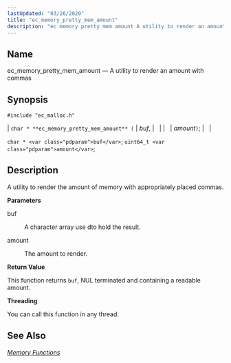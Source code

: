 ```yaml
---
lastUpdated: "03/26/2020"
title: "ec_memory_pretty_mem_amount"
description: "ec memory pretty mem amount A utility to render an amount with commas char ec memory pretty mem amount buf amount char buf uint 64 t amount A utility to render the amount of memory with appropriately placed commas buf A character array use dto hold the result amount The..."
---
```


<a name="apis.ec_memory_pretty_mem_amount"></a> 
## Name

ec_memory_pretty_mem_amount — A utility to render an amount with commas

## Synopsis

`#include "ec_malloc.h"`

| `char * **ec_memory_pretty_mem_amount** (` | <var class="pdparam">buf</var>, |   |
|   | <var class="pdparam">amount</var>`)`; |   |

`char * <var class="pdparam">buf</var>`;
`uint64_t <var class="pdparam">amount</var>`;<a name="idp54792048"></a> 
## Description

A utility to render the amount of memory with appropriately placed commas.

**<a name="idp54793312"></a> Parameters**

<dl class="variablelist">

<dt>buf</dt>

<dd>

A character array use dto hold the result.

</dd>

<dt>amount</dt>

<dd>

The amount to render.

</dd>

</dl>

**<a name="idp54797888"></a> Return Value**

This function returns `buf`, NUL terminated and containing a readable amount.

**<a name="idp54799296"></a> Threading**

You can call this function in any thread.

<a name="idp54800384"></a> 
## See Also

[*Memory Functions*](/momentum/3/3-api/3-api-memory)